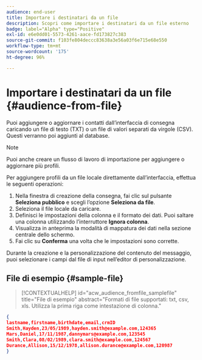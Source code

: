 ```yaml
---
audience: end-user
title: Importare i destinatari da un file
description: Scopri come importare i destinatari da un file esterno
badge: label="Alpha" type="Positive"
exl-id: e6e0dd01-5573-4261-aace-fd173827c383
source-git-commit: f103fe804deccc83638a3e56a03f6e715e68e550
workflow-type: tm+mt
source-wordcount: '175'
ht-degree: 96%

---
```


# Importare i destinatari da un file {#audience-from-file}

Puoi aggiungere o aggiornare i contatti dall’interfaccia di consegna caricando un file di testo (TXT) o un file di valori separati da virgole (CSV). Questi verranno poi aggiunti al database.

>[!NOTE]
>
>Puoi anche creare un flusso di lavoro di importazione per aggiungere o aggiornare più profili.


Per aggiungere profili da un file locale direttamente dall’interfaccia, effettua le seguenti operazioni:

1. Nella finestra di creazione della consegna, fai clic sul pulsante **Seleziona pubblico** e scegli l’opzione **Seleziona da file**.
1. Seleziona il file locale da caricare.
1. Definisci le impostazioni della colonna e il formato dei dati. Puoi saltare una colonna utilizzando l’interruttore **Ignora colonna**.
1. Visualizza in anteprima la modalità di mappatura dei dati nella sezione centrale dello schermo.
1. Fai clic su **Conferma** una volta che le impostazioni sono corrette.

Durante la creazione e la personalizzazione del contenuto del messaggio, puoi selezionare i campi dal file di input nell’editor di personalizzazione.

## File di esempio {#sample-file}

>[!CONTEXTUALHELP]
>id="acw_audience_fromfile_samplefile"
>title="File di esempio"
>abstract="Formati di file supportati: txt, csv, xls. Utilizza la prima riga come intestazione di colonna."


```json
{
lastname,firstname,birthdate,email,crmID
Smith,Hayden,23/05/1989,hayden.smith@example.com,124365
Mars,Daniel,17/11/1987,dannymars@example.com,123545
Smith,Clara,08/02/1989,clara.smith@example.com,124567
Durance,Allison,15/12/1978,allison.durance@example.com,120987
}
```
